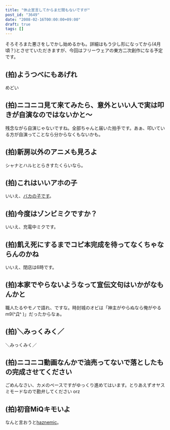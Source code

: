 ```yaml
---
title: "休止宣言してからまだ間もないですが"
post_id: "3649"
date: "2008-02-16T00:00:00+09:00"
draft: true
tags: []
---
```



そろそろまた悪さをしでかし始めるかも。詳細はもう少し形になってから(4月頃？)とさせていただきますが、今回はフリーウェアの東方二次創作になる予定です。
## (拍)ようつべにもあげれ
めどい
## (拍)ニコニコ見て来てみたら、意外といい人で実は叩きが自演なのではないかと～
残念ながら自演じゃないですね。全部ちゃんと届いた拍手です。あぁ、叩いている方が自演ってことなら分からなくもないかも。
## (拍)新房以外のアニメも見ろよ
シャナとハルヒとらきすたくらいなら。
## (拍)これはいいアホの子
いいえ、[バカの子です](/image/illustrations/miku/3939.png)。
## (拍)今度はゾンビミクですか？
いいえ、充電中ミクです。
## (拍)飢え死にするまでコピ本完成を待ってなくちゃならんのかね
いいえ、閉店は6時です。
## (拍)本家でやらないようなって宣伝文句はいかがなもんかと
職人たるやモノで語れ、ですな。時封城のオビは「神主がやらぬなら俺がやる m9(^Д^ )」だったからなぁ。
## (拍)＼みっくみく／
＼みっくみく／
## (拍)ニコニコ動画なんかで油売ってないで落としたもの完成させてください
ごめんなさい、カメのペースですがゆっくり進めてはいます。とりあえずオヤスミモードなので勘弁してください orz
## (拍)初音MiQキモいよ
なんと言おうと[haznemic](/haznemic)。
